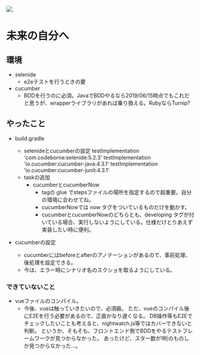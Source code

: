 [![](https://tokei.rs/b1/github/hirotoKirimaru/cucumber-sample)](https://github.com/hirotoKirimaru/cucumber-sample).

# 未来の自分へ
## 環境

- selenide
    - e2eテストを行うときの要
- cucumber
    - BDDを行うのに必須。JavaでBDDやるなら2019/06/15時点でもこれだと思うが、wrapperライブラリがあれば乗り換える。RubyならTurnip?

## やったこと
- build.gradle
    - selenideとcucumberの設定
    testImplementation 'com.codeborne:selenide:5.2.3'
    testImplementation 'io.cucumber:cucumber-java:4.3.1'
    testImplementation 'io.cucumber:cucumber-junit:4.3.1'
    - taskの追加
        - cucumberとcucumberNow
            - tagの glue でstepsファイルの場所を指定するので超重要。自分の環境に合わせてね。
            - cucumberNowでは now タグをついているものだけを動かす。
            - cucumberとcucumberNowのどちらとも、developing タグが付いている場合、実行しないようにしている。仕様だけとりあえず実装したい時に便利。

- cucumberの設定
    - cucumberにはbeforeとafterのアノテーションがあるので、事前処理、後処理を設定できる。
    - 今は、エラー時にシナリオ名のスクショを取るようにしている。

### できていないこと
- vueファイルのコンパイル。
    - 今後、vueは触っていきたいので、必須級。
    ただ、vueのコンパイル後にE2Eを行う必要があるので、正直かなり遅くなる。
    DB操作等もE2Eでチェックしたいことも考えると、nightwatch.js等ではカバーできないと判断。
    というか、そもそも、フロントエンド側でBDDをやるテストフレームワークが見つからなかった。
    あったけど、スター数が1桁のものしか見つからなかった…。


